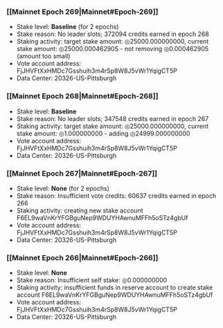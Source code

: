 ### [[Mainnet Epoch 269|Mainnet#Epoch-269]]
* Stake level: **Baseline** (for 2 epochs)
* Stake reason: No leader slots; 372094 credits earned in epoch 268
* Staking activity: target stake amount: ◎25000.000000000, current stake amount: ◎25000.000462905 - not removing ◎0.000462905 (amount too small)
* Vote account address: FjJHVFtXxHMDc7Gsshuih3m4rSp8W8J5vWr1YqigCT5P
* Data Center: 20326-US-Pittsburgh
### [[Mainnet Epoch 268|Mainnet#Epoch-268]]
* Stake level: **Baseline**
* Stake reason: No leader slots; 347548 credits earned in epoch 267
* Staking activity: target stake amount: ◎25000.000000000, current stake amount: ◎1.000000000 - adding ◎24999.000000000
* Vote account address: FjJHVFtXxHMDc7Gsshuih3m4rSp8W8J5vWr1YqigCT5P
* Data Center: 20326-US-Pittsburgh
### [[Mainnet Epoch 267|Mainnet#Epoch-267]]
* Stake level: **None** (for 2 epochs)
* Stake reason: Insufficient vote credits: 60637 credits earned in epoch 266
* Staking activity: creating new stake account F6EL9waVnKrYFGBguNep9WDUYHAwnuMFFh5oSTz4gbUf
* Vote account address: FjJHVFtXxHMDc7Gsshuih3m4rSp8W8J5vWr1YqigCT5P
* Data Center: 20326-US-Pittsburgh
### [[Mainnet Epoch 266|Mainnet#Epoch-266]]
* Stake level: **None**
* Stake reason: Insufficient self stake: ◎0.000000000
* Staking activity: insufficient funds in reserve account to create stake account F6EL9waVnKrYFGBguNep9WDUYHAwnuMFFh5oSTz4gbUf
* Vote account address: FjJHVFtXxHMDc7Gsshuih3m4rSp8W8J5vWr1YqigCT5P
* Data Center: 20326-US-Pittsburgh